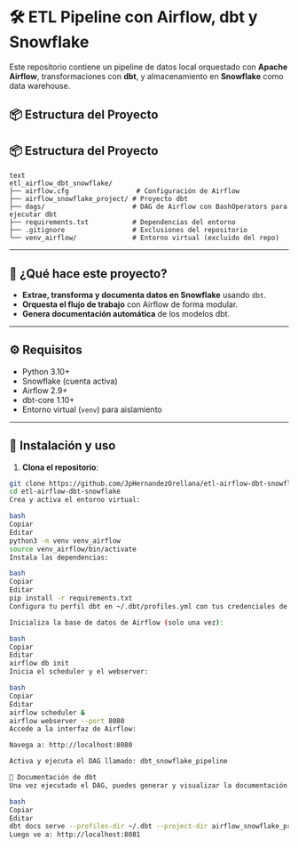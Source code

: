 # 🛠️ ETL Pipeline con Airflow, dbt y Snowflake

Este repositorio contiene un pipeline de datos local orquestado con **Apache Airflow**, transformaciones con **dbt**, y almacenamiento en **Snowflake** como data warehouse.

## 📦 Estructura del Proyecto

## 📦 Estructura del Proyecto

```
text
etl_airflow_dbt_snowflake/
├── airflow.cfg                 # Configuración de Airflow
├── airflow_snowflake_project/ # Proyecto dbt
├── dags/                      # DAG de Airflow con BashOperators para ejecutar dbt
├── requirements.txt           # Dependencias del entorno
├── .gitignore                 # Exclusiones del repositorio
└── venv_airflow/              # Entorno virtual (excluido del repo)
```


---

## 🚀 ¿Qué hace este proyecto?

- **Extrae, transforma y documenta datos en Snowflake** usando `dbt`.
- **Orquesta el flujo de trabajo** con Airflow de forma modular.
- **Genera documentación automática** de los modelos dbt.

---

## ⚙️ Requisitos

- Python 3.10+
- Snowflake (cuenta activa)
- Airflow 2.9+
- dbt-core 1.10+
- Entorno virtual (`venv`) para aislamiento

---

## 🧱 Instalación y uso

1. **Clona el repositorio**:

```bash
git clone https://github.com/JpHernandezOrellana/etl-airflow-dbt-snowflake.git
cd etl-airflow-dbt-snowflake
Crea y activa el entorno virtual:

bash
Copiar
Editar
python3 -m venv venv_airflow
source venv_airflow/bin/activate
Instala las dependencias:

bash
Copiar
Editar
pip install -r requirements.txt
Configura tu perfil dbt en ~/.dbt/profiles.yml con tus credenciales de Snowflake.

Inicializa la base de datos de Airflow (solo una vez):

bash
Copiar
Editar
airflow db init
Inicia el scheduler y el webserver:

bash
Copiar
Editar
airflow scheduler &
airflow webserver --port 8080
Accede a la interfaz de Airflow:

Navega a: http://localhost:8080

Activa y ejecuta el DAG llamado: dbt_snowflake_pipeline

📘 Documentación de dbt
Una vez ejecutado el DAG, puedes generar y visualizar la documentación de los modelos:

bash
Copiar
Editar
dbt docs serve --profiles-dir ~/.dbt --project-dir airflow_snowflake_project
Luego ve a: http://localhost:8081

